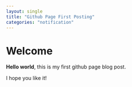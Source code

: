 ```yaml
---
layout: single
title: "Github Page First Posting"
categories: "notification"
---
```


# Welcome

**Hello world**, this is my first github page blog post.

I hope you like it!
